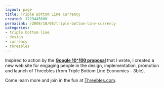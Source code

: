 ```yaml
---
layout: page
title: Triple Bottom Line Currency
created: 1223445600
permalink: /2008/10/08/triple-bottom-line-currency
categories:
- triple bottom line
- design
- currency
- threebles
---
```

Inspired to action by the [**Google 10^100 proposal**](/threebles/google-project) that I wrote, I created a new web site for engaging people in the design, implementation, promotion and launch of Threebles (from Triple Bottom Line Economics - 3ble).

Come learn more and join in the fun at [Threebles.com](/threebles).
